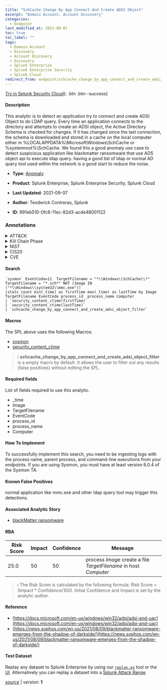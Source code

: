 ```yaml
---
title: "SchCache Change By App Connect And Create ADSI Object"
excerpt: "Domain Account, Account Discovery"
categories:
  - Endpoint
last_modified_at: 2021-09-07
toc: true
toc_label: ""
tags:
  - Domain Account
  - Discovery
  - Account Discovery
  - Discovery
  - Splunk Enterprise
  - Splunk Enterprise Security
  - Splunk Cloud
redirect_from: endpoint/schcache_change_by_app_connect_and_create_adsi_object/
---
```




[Try in Splunk Security Cloud](https://www.splunk.com/en_us/cyber-security.html){: .btn .btn--success}

#### Description

This analytic is to detect an application try to connect and create ADSI Object to do LDAP query. Every time an application connects to the directory and attempts to create an ADSI object, the Active Directory Schema is checked for changes. If it has changed since the last connection, the schema is downloaded and stored in a cache on the local computer either in %LOCALAPPDATA%\Microsoft\Windows\SchCache or %systemroot%\SchCache. We found this a good anomaly use case to detect suspicious application like blackmatter ransomware that use ADS object api to execute ldap query. having a good list of ldap or normal AD query tool used within the network is a good start to reduce the noise.

- **Type**: [Anomaly](https://github.com/splunk/security_content/wiki/Detection-Analytic-Types)
- **Product**: Splunk Enterprise, Splunk Enterprise Security, Splunk Cloud

- **Last Updated**: 2021-09-07
- **Author**: Teoderick Contreras, Splunk
- **ID**: 991eb510-0fc6-11ec-82d3-acde48001122

### Annotations
<details>
  <summary>ATT&CK</summary>

<div markdown="1">

#### [ATT&CK](https://attack.mitre.org/)

| ID          | Technique   | Tactic         |
| ----------- | ----------- |--------------- |
| [T1087.002](https://attack.mitre.org/techniques/T1087/002/) | Domain Account | Discovery |

| [T1087](https://attack.mitre.org/techniques/T1087/) | Account Discovery | Discovery |

</div>
</details>


<details>
  <summary>Kill Chain Phase</summary>

<div markdown="1">

* Exploitation


</div>
</details>


<details>
  <summary>NIST</summary>

<div markdown="1">

* DE.AE



</div>
</details>

<details>
  <summary>CIS20</summary>

<div markdown="1">

* CIS 10



</div>
</details>

<details>
  <summary>CVE</summary>

<div markdown="1">


</div>
</details>


#### Search

```
`sysmon` EventCode=11  TargetFilename = "*\\Windows\\SchCache\\*" TargetFilename = "*.sch*" NOT (Image IN ("*\\Windows\\system32\\mmc.exe")) 
|stats count min(_time) as firstTime max(_time) as lastTime by Image TargetFilename EventCode process_id  process_name Computer 
| `security_content_ctime(firstTime)` 
| `security_content_ctime(lastTime)` 
| `schcache_change_by_app_connect_and_create_adsi_object_filter`
```

#### Macros
The SPL above uses the following Macros:
* [sysmon](https://github.com/splunk/security_content/blob/develop/macros/sysmon.yml)
* [security_content_ctime](https://github.com/splunk/security_content/blob/develop/macros/security_content_ctime.yml)

> :information_source:
> **schcache_change_by_app_connect_and_create_adsi_object_filter** is a empty macro by default. It allows the user to filter out any results (false positives) without editing the SPL.



#### Required fields
List of fields required to use this analytic.
* _time
* Image
* TargetFilename
* EventCode
* process_id
* process_name
* Computer



#### How To Implement
To successfully implement this search, you need to be ingesting logs with the process name, parent process, and command-line executions from your endpoints. If you are using Sysmon, you must have at least version 6.0.4 of the Sysmon TA.
#### Known False Positives
normal application like mmc.exe and other ldap query tool may trigger this detections.

#### Associated Analytic Story
* [blackMatter ransomware](/stories/blackmatter_ransomware)




#### RBA

| Risk Score  | Impact      | Confidence   | Message      |
| ----------- | ----------- |--------------|--------------|
| 25.0 | 50 | 50 | process $Image$ create a file $TargetFilename$ in host $Computer$ |


> :information_source:
> The Risk Score is calculated by the following formula: Risk Score = (Impact * Confidence/100). Initial Confidence and Impact is set by the analytic author.


#### Reference

* [https://docs.microsoft.com/en-us/windows/win32/adsi/adsi-and-uac](https://docs.microsoft.com/en-us/windows/win32/adsi/adsi-and-uac)
* [https://news.sophos.com/en-us/2021/08/09/blackmatter-ransomware-emerges-from-the-shadow-of-darkside/](https://news.sophos.com/en-us/2021/08/09/blackmatter-ransomware-emerges-from-the-shadow-of-darkside/)



#### Test Dataset
Replay any dataset to Splunk Enterprise by using our [`replay.py`](https://github.com/splunk/attack_data#using-replaypy) tool or the [UI](https://github.com/splunk/attack_data#using-ui).
Alternatively you can replay a dataset into a [Splunk Attack Range](https://github.com/splunk/attack_range#replay-dumps-into-attack-range-splunk-server)




[*source*](https://github.com/splunk/security_content/tree/develop/detections/endpoint/schcache_change_by_app_connect_and_create_adsi_object.yml) \| *version*: **1**